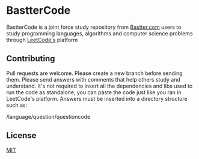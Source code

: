 # BastterCode

BastterCode is a joint force study repository from <a href="https://bastter.com">Bastter.com</a> users to study programming languages, algorithms and computer science problems through <a href="https://leetcode.com">LeetCode's</a> platform


## Contributing

Pull requests are welcome. Please create a new branch before sending them.
Please send answers with comments that help others study and understand.
It's not required to insert all the dependencies and libs used to run the code as standalone, you can paste the code just like you ran in LeetCode's platform. 
Answers must be inserted into a directory structure such as: 

/language/question/questioncode

## License

[MIT](https://choosealicense.com/licenses/mit/)
